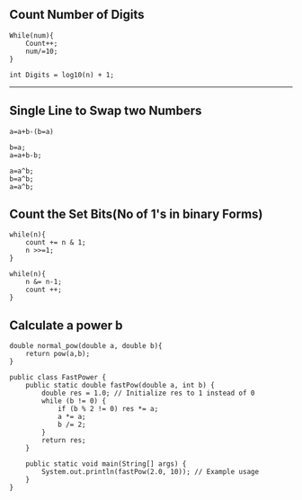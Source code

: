 ## Count Number of Digits
```
While(num){
    Count++;
    num/=10;
}
```

```
int Digits = log10(n) + 1;
```
------------------------------------------------------------------------
## Single Line to Swap two Numbers
```
a=a+b-(b=a)
```

 ```
 b=a;
 a=a+b-b;
```

```
a=a^b;
b=a^b;
a=a^b;

```
## Count the Set Bits(No of 1's in binary Forms)
```
while(n){
    count += n & 1;
    n >>=1;
}
```
```
while(n){
    n &= n-1;
    count ++;
}
```

## Calculate a power b
```
double normal_pow(double a, double b){
    return pow(a,b);
}
```

```
public class FastPower {
    public static double fastPow(double a, int b) {
        double res = 1.0; // Initialize res to 1 instead of 0
        while (b != 0) {
            if (b % 2 != 0) res *= a;
            a *= a;
            b /= 2;
        }
        return res;
    }

    public static void main(String[] args) {
        System.out.println(fastPow(2.0, 10)); // Example usage
    }
}

```